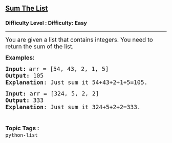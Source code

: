 <h2><a href="https://www.geeksforgeeks.org/problems/sum-the-list/1?page=4&difficulty=Basic,Easy&status=unsolved&sortBy=accuracy">Sum The List</a></h2><h3>Difficulty Level : Difficulty: Easy</h3><hr><div class="problems_problem_content__Xm_eO"><p><span style="font-size: 18px;">You are given a list that contains integers. You need to return the sum of the list.</span></p>
<p><span style="font-size: 18px;"><strong>Examples:</strong></span></p>
<pre><span style="font-size: 18px;"><strong>Input</strong></span><span style="font-size: 14pt;"><strong>:</strong></span> <span style="font-size: 18px;">arr = [54, 43, 2, 1, 5]
<strong>Output: </strong>105
<strong>Explanation</strong>: Just sum it 54+43+2+1+5=105.</span></pre>
<pre><span style="font-size: 18px;"><strong>Input: </strong>arr = [324, 5, 2, 2]
<strong>Output: </strong>333
<strong>Explanation</strong>: Just sum it 324+5+2+2=333.</span><span style="font-size: 18px;"> </span></pre></div><br><p><span style=font-size:18px><strong>Topic Tags : </strong><br><code>python-list</code>&nbsp;